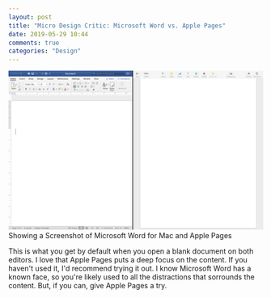 ```yaml
---
layout: post
title: "Micro Design Critic: Microsoft Word vs. Apple Pages"
date: 2019-05-29 10:44
comments: true
categories: "Design"
---
```


![MsWordVsApplePages](/images/WordsVsPages.png)
Showing a Screenshot of Microsoft Word for Mac and Apple Pages

This is what you get by default when you open a blank document on both editors.
I love that Apple Pages puts a deep focus on the content. If you haven't used it, I'd
recommend trying it out. I know Microsoft Word has a known face, so
you're likely used to all the distractions that sorrounds the content.
But, if you can, give Apple Pages a try.


